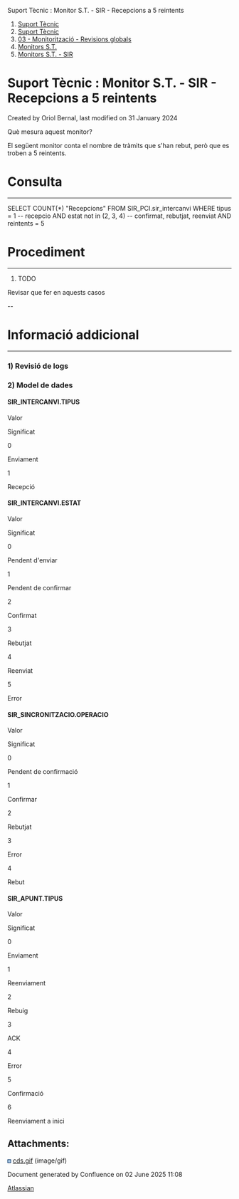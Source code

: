 Suport Tècnic : Monitor S.T. - SIR - Recepcions a 5 reintents  

1.  [Suport Tècnic](index.html)
2.  [Suport Tècnic](13893782.html)
3.  [03 - Monitorització - Revisions globals](26313327.html)
4.  [Monitors S.T.](Monitors-S.T._41522177.html)
5.  [Monitors S.T. - SIR](Monitors-S.T.---SIR_127598710.html)

Suport Tècnic : Monitor S.T. - SIR - Recepcions a 5 reintents
=============================================================

Created by Oriol Bernal, last modified on 31 January 2024

Què mesura aquest monitor?

El següent monitor conta el nombre de tràmits que s'han rebut, però que es troben a 5 reintents.

**Consulta**
============

* * *

SELECT COUNT(\*) "Recepcions"
  FROM SIR\_PCI.sir\_intercanvi
 WHERE tipus = 1 -- recepcio
    AND estat not in (2, 3, 4) -- confirmat, rebutjat, reenviat
    AND reintents = 5

**Procediment**
===============

* * *

1) TODO

Revisar que fer en aquests casos

\-- 

**Informació addicional**
=========================

* * *

### 1) Revisió de logs

  

### 2) Model de dades

#### SIR\_INTERCANVI.TIPUS

Valor

Significat

0

Enviament

1

Recepció

#### SIR\_INTERCANVI.ESTAT

Valor

Significat

0

Pendent d'enviar

1

Pendent de confirmar

2

Confirmat

3

Rebutjat

4

Reenviat

5

Error

#### SIR\_SINCRONITZACIO.OPERACIO

Valor

Significat

0

Pendent de confirmació

1

Confirmar

2

Rebutjat

3

Error

4

Rebut

#### SIR\_APUNT.TIPUS

Valor

Significat

0

Enviament

1

Reenviament

2

Rebuig

3

ACK

4

Error

5

Confirmació

6

Reenviament a inici

Attachments:
------------

![](images/icons/bullet_blue.gif) [cds.gif](attachments/100009011/100009012.gif) (image/gif)  

Document generated by Confluence on 02 June 2025 11:08

[Atlassian](http://www.atlassian.com/)